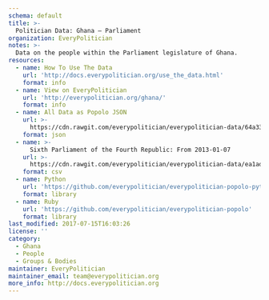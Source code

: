 ```yaml
---
schema: default
title: >-
  Politician Data: Ghana — Parliament
organization: EveryPolitician
notes: >-
  Data on the people within the Parliament legislature of Ghana.
resources:
  - name: How To Use The Data
    url: 'http://docs.everypolitician.org/use_the_data.html'
    format: info
  - name: View on EveryPolitician
    url: 'http://everypolitician.org/ghana/'
    format: info
  - name: All Data as Popolo JSON
    url: >-
      https://cdn.rawgit.com/everypolitician/everypolitician-data/64a33df18688e990c36eb33865daf2c653e0ace4/data/Ghana/Parliament/ep-popolo-v1.0.json
    format: json
  - name: >-
      Sixth Parliament of the Fourth Republic: From 2013-01-07
    url: >-
      https://cdn.rawgit.com/everypolitician/everypolitician-data/ea1ad523bfe0b5cc71e54c7d6de83c109c097e5b/data/Ghana/Parliament/term-6.csv
    format: csv
  - name: Python
    url: 'https://github.com/everypolitician/everypolitician-popolo-python'
    format: library
  - name: Ruby
    url: 'https://github.com/everypolitician/everypolitician-popolo'
    format: library
last_modified: 2017-07-15T16:03:26
license: ''
category:
  - Ghana
  - People
  - Groups & Bodies
maintainer: EveryPolitician
maintainer_email: team@everypolitician.org
more_info: http://docs.everypolitician.org
---
```

